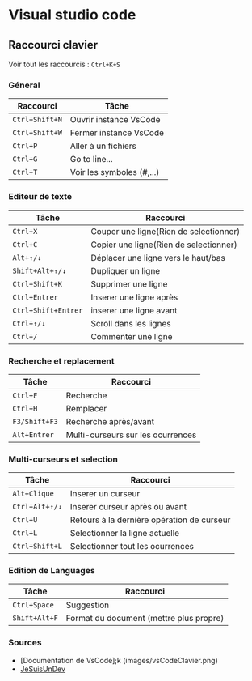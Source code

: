 # Visual studio code

## Raccourci clavier

Voir tout les raccourcis : `Ctrl+K+S`

### **Géneral**

| Raccourci      | Tâche                     |
| -------------- | ------------------------- |
| `Ctrl+Shift+N` | Ouvrir instance VsCode   |
| `Ctrl+Shift+W` | Fermer instance VsCode    |
| `Ctrl+P`       | Aller à un fichiers       |
| `Ctrl+G`       | Go to line...             |
| `Ctrl+T`       | Voir les symboles (#,...) |

### **Editeur de texte**

| Tâche               | Raccourci                              |
| ------------------- | -------------------------------------- |
| `Ctrl+X`            | Couper une ligne(Rien de selectionner) |
| `Ctrl+C`            | Copier une ligne(Rien de selectionner) |
| `Alt+↑/↓`           | Déplacer une ligne vers le haut/bas    |
| `Shift+Alt+↑/↓`     | Dupliquer un ligne                     |
| `Ctrl+Shift+K`      | Supprimer une ligne                    |
| `Ctrl+Entrer`       | Inserer une ligne après                |
| `Ctrl+Shift+Entrer` | inserer une ligne avant                |
| `Ctrl+↑/↓`          | Scroll dans les lignes                 |
| `Ctrl+/`            | Commenter une ligne                    |

### **Recherche et replacement**

| Tâche         | Raccourci                         |
| ------------- | --------------------------------- |
| `Ctrl+F`      | Recherche                         |
| `Ctrl+H`      | Remplacer                         |
| `F3/Shift+F3` | Recherche après/avant             |
| `Alt+Entrer`  | Multi-curseurs sur les ocurrences |

### **Multi-curseurs et selection**

| Tâche          | Raccourci                                  |
| -------------- | ------------------------------------------ |
| `Alt+Clique`   | Inserer un curseur                         |
| `Ctrl+Alt+↑/↓` | Inserer curseur après ou avant             |
| `Ctrl+U`       | Retours à la dernière opération de curseur |
| `Ctrl+L`       | Selectionner la ligne actuelle             |
| `Ctrl+Shift+L` | Selectionner tout les ocurrences           |

### **Edition de Languages**

| Tâche         | Raccourci                               |
| ------------- | --------------------------------------- |
| `Ctrl+Space`  | Suggestion                              |
| `Shift+Alt+F` | Format du document (mettre plus propre) |



### Sources
- [Documentation de VsCode];k (images/vsCodeClavier.png)
- [JeSuisUnDev](https://www.jesuisundev.com/gagne-du-temps-avec-visual-studio-code/)
